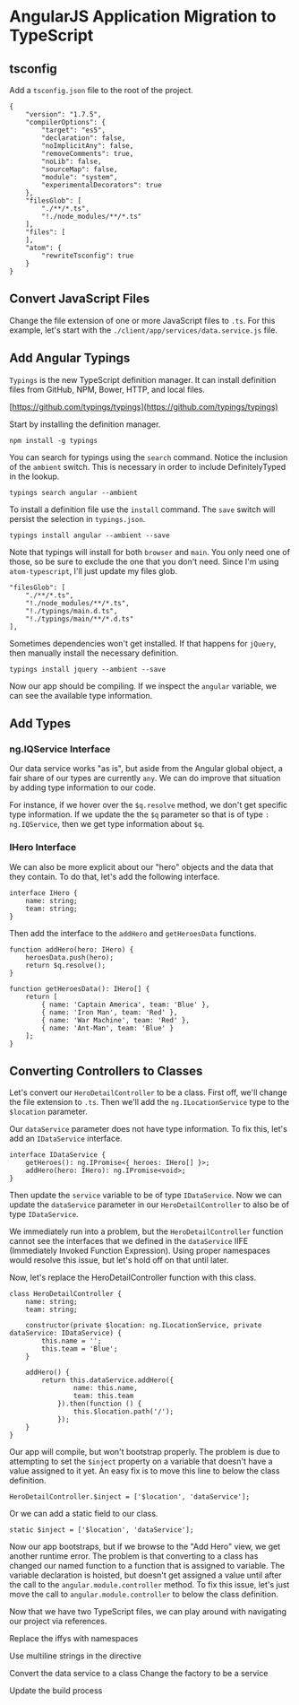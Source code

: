 
# AngularJS Application Migration to TypeScript

## tsconfig

Add a `tsconfig.json` file to the root of the project.

```
{
    "version": "1.7.5",
    "compilerOptions": {
        "target": "es5",
        "declaration": false,
        "noImplicitAny": false,
        "removeComments": true,
        "noLib": false,
        "sourceMap": false,
        "module": "system",
        "experimentalDecorators": true
    },
    "filesGlob": [
        "./**/*.ts",
        "!./node_modules/**/*.ts"
    ],
    "files": [
    ],
    "atom": {
        "rewriteTsconfig": true
    }
}
```

## Convert JavaScript Files

Change the file extension of one or more JavaScript files to `.ts`. For this example, let's start with the `./client/app/services/data.service.js` file.

## Add Angular Typings

`Typings` is the new TypeScript definition manager. It can install definition files from GitHub, NPM, Bower, HTTP, and local files.

[https://github.com/typings/typings](https://github.com/typings/typings)

Start by installing the definition manager.

```
npm install -g typings
```

You can search for typings using the `search` command. Notice the inclusion of the `ambient` switch. This is necessary in order to include DefinitelyTyped in the lookup.

```
typings search angular --ambient
```

To install a definition file use the `install` command. The `save` switch will persist the selection in `typings.json`.

```
typings install angular --ambient --save
```

Note that typings will install for both `browser` and `main`. You only need one of those, so be sure to exclude the one that you don't need. Since I'm using `atom-typescript`, I'll just update my files glob.

```
"filesGlob": [
    "./**/*.ts",
    "!./node_modules/**/*.ts",
    "!./typings/main.d.ts",
    "!./typings/main/**/*.d.ts"
],
```

Sometimes dependencies won't get installed. If that happens for `jQuery`, then manually install the necessary definition.

```
typings install jquery --ambient --save
```

Now our app should be compiling. If we inspect the `angular` variable, we can see the available type information.

## Add Types

### ng.IQService Interface

Our data service works "as is", but aside from the Angular global object, a fair share of our types are currently `any`. We can do improve that situation by adding type information to our code.

For instance, if we hover over the `$q.resolve` method, we don't get specific type information. If we update the the `$q` parameter so that is of type `: ng.IQService`, then we get type information about `$q`.

### IHero Interface

We can also be more explicit about our "hero" objects and the data that they contain. To do that, let's add the following interface.

```
interface IHero {
    name: string;
    team: string;
}
```

Then add the interface to the `addHero` and `getHeroesData` functions.

```
function addHero(hero: IHero) {
    heroesData.push(hero);
    return $q.resolve();
}

function getHeroesData(): IHero[] {
    return [
        { name: 'Captain America', team: 'Blue' },
        { name: 'Iron Man', team: 'Red' },
        { name: 'War Machine', team: 'Red' },
        { name: 'Ant-Man', team: 'Blue' }
    ];
}
```

## Converting Controllers to Classes

Let's convert our `HeroDetailController` to be a class. First off, we'll change the file extension to `.ts`. Then we'll add the `ng.ILocationService` type to the `$location` parameter.

Our `dataService` parameter does not have type information. To fix this, let's add an `IDataService` interface.

```
interface IDataService {
    getHeroes(): ng.IPromise<{ heroes: IHero[] }>;
    addHero(hero: IHero): ng.IPromise<void>;
}
```

Then update the `service` variable to be of type `IDataService`. Now we can update the `dataService` parameter in our `HeroDetailController` to also be of type `IDataService`.

We immediately run into a problem, but the `HeroDetailController` function cannot see the interfaces that we defined in the `dataService` IIFE (Immediately Invoked Function Expression). Using proper namespaces would resolve this issue, but let's hold off on that until later.

Now, let's replace the HeroDetailController function with this class.

```
class HeroDetailController {
    name: string;
    team: string;

    constructor(private $location: ng.ILocationService, private dataService: IDataService) {
        this.name = '';
        this.team = 'Blue';
    }

    addHero() {
        return this.dataService.addHero({
                name: this.name,
                team: this.team
            }).then(function () {
                this.$location.path('/');
            });
    }
}

```

Our app will compile, but won't bootstrap properly. The problem is due to attempting to set the `$inject` property on a variable that doesn't have a value assigned to it yet. An easy fix is to move this line to below the class definition.

```
HeroDetailController.$inject = ['$location', 'dataService'];
```

Or we can add a static field to our class.

```
static $inject = ['$location', 'dataService'];
```

Now our app bootstraps, but if we browse to the "Add Hero" view, we get another runtime error. The problem is that converting to a class has changed our named function to a function that is assigned to variable. The variable declaration is hoisted, but doesn't get assigned a value until after the call to the `angular.module.controller` method. To fix this issue, let's just move the call to `angular.module.controller` to below the class definition.

Now that we have two TypeScript files, we can play around with navigating our project via references.








Replace the iffys with namespaces

Use multiline strings in the directive







Convert the data service to a class
    Change the factory to be a service

Update the build process
